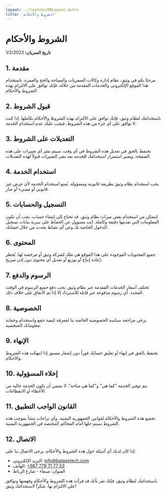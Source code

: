 ```yaml
---
layout: ../layouts/MDLayout.astro
title: 'الشروط والأحكام'
---
```

# الشروط والأحكام

**تاريخ السريان:** 1/3/2023

## 1. مقدمة

مرحبًا بكم في وثيق، نظام إدارة وكالات السفريات والسياحة والحج والعمرة. باستخدام هذا الموقع الإلكتروني والخدمات المقدمة من خلاله، فإنك توافق على الالتزام بهذه الشروط والأحكام.

## 2. قبول الشروط

باستخدامك لنظام وثيق، فإنك توافق على الالتزام بهذه الشروط والأحكام بكاملها. إذا كنت لا توافق على أي جزء من هذه الشروط، فيجب عليك عدم استخدام الخدمة.

## 3. التعديلات على الشروط

نحتفظ بالحق في تعديل هذه الشروط في أي وقت. سيتم نشر أي تغييرات على هذه الصفحة، ويعتبر استمرار استخدامك للخدمة بعد نشر التغييرات قبولاً لهذه التعديلات.

## 4. استخدام الخدمة

يجب استخدام نظام وثيق بطريقة قانونية ومسؤولة. يُمنع استخدام الخدمة لأي غرض غير قانوني أو مسيء أو ضار.

## 5. التسجيل والحسابات

لتتمكن من استخدام بعض ميزات نظام وثيق، قد تحتاج إلى إنشاء حساب. يجب أن تكون المعلومات التي تقدمها دقيقة وكاملة. أنت مسؤول عن الحفاظ على سرية بيانات تسجيل الدخول الخاصة بك وعن أي نشاط يحدث من خلال حسابك.

## 6. المحتوى

جميع المحتويات الموجودة على هذا الموقع هي ملك لشركة وثيق أو مرخصة لها. يُحظر إعادة إنتاج أو توزيع أو تعديل أي محتوى دون إذن صريح.

## 7. الرسوم والدفع

تختلف أسعار الخدمات المقدمة عبر نظام وثيق. يجب دفع جميع الرسوم في الوقت المحدد. أي رسوم مدفوعة غير قابلة للاسترداد إلا إذا تم الاتفاق على خلاف ذلك.

## 8. الخصوصية

يرجى مراجعة سياسة الخصوصية الخاصة بنا لمعرفة كيفية جمع واستخدام وحماية معلوماتك الشخصية.

## 9. الإنهاء

نحتفظ بالحق في إنهاء أو تعليق حسابك فوراً دون إشعار مسبق إذا انتهكت هذه الشروط والأحكام.

## 10. إخلاء المسؤولية

يتم توفير الخدمة "كما هي" و"كما هي متاحة". لا نضمن أن تكون الخدمة خالية من الأخطاء أو الانقطاعات.

## 11. القانون الواجب التطبيق

تخضع هذه الشروط والأحكام لقوانين الجمهورية اليمنية. وأي نزاعات تنشأ بموجب هذه الشروط سيتم حلها أمام المحاكم المختصة في الجمهورية اليمنية.

## 12. الاتصال

إذا كان لديك أي أسئلة حول هذه الشروط والأحكام، يرجى الاتصال بنا على:
- البريد الإلكتروني: info@balaqytech.com
- الهاتف: <a href="tel:+967779717753" dir="ltr">+967 779 71 77 53</a>
- العنوان: صنعاء - شارع الرباط 

باستخدامك لنظام وثيق، فإنك تقر بأنك قد قرأت هذه الشروط والأحكام وفهمتها وتوافق على الالتزام بها. شكراً لاستخدامك وثيق!
